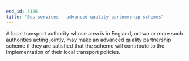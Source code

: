 ```yaml
---
esd_id: 3126
title: "Bus services - advanced quality partnership schemes"
---
```


A local transport authority whose area is in England, or two or more such authorities acting jointly, may make an advanced quality partnership scheme if they are satisfied that the scheme will contribute to the implementation of their local transport policies.

